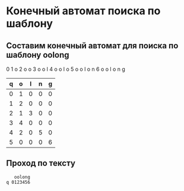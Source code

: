 # Конечный автомат поиска по шаблону

## Составим конечный автомат для поиска по шаблону oolong

0
1 o
2 o o
3 o o l
4 o o l o
5 o o l o n
6 o o l o n g



| q   | o   | l   | n   | g   |
|-----|-----|-----|-----|-----|
| 0   | 1   | 0   | 0   | 0   |
| 1   | 2   | 0   | 0   | 0   |
| 2   | 1   | 3   | 0   | 0   |
| 3   | 4   | 0   | 0   | 0   |
| 4   | 2   | 0   | 5   | 0   |
| 5   | 0   | 0   | 0   | 6   |

## Проход по тексту

       oolong
    q 0123456